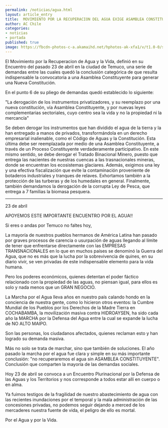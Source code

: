 ```yaml
---
permalink: /noticias/agua.html
layout: article_entry
title:  MOVIMIENTO POR LA RECUPERACION DEL AGUA EXIGE ASAMBLEA CONSTITUYENTE.
author: AC Chile
categories: 
- noticias
- portada
published: true
image: https://fbcdn-photos-c-a.akamaihd.net/hphotos-ak-xfa1/v/t1.0-0/s480x480/13012621_10154023856231397_731102359718251695_n.jpg?oh=a8e5c6b607680a4b276090c8555f5854&oe=57A46AD6&__gda__=1471356253_fa1f13f2ff8c9acaf9108732966a5238
---
```


El Movimiento por la Recuperacion de Agua y la Vida, definió en su Encuentro del pasado 23 de abril en la ciudad de Temuco, una serie de demandas entre las cuales quedó la conclusión categórica de que resulta indispensable la convocatoria a una Asamblea Constituyente para generar una Nueva Constitución.

En el punto 6 de su pliego de demandas quedó establecido lo siguiente:

"La derogación de los instrumentos privatizadores, y su reemplazo por una nueva constitución, vía Asamblea Constituyente, y por nuevas leyes complementarias sectoriales, cuyo centro sea la vida y no la propiedad ni la mercancía"

Se deben derogar los instrumentos que han dividido el agua de la tierra y la han entregado a manos de privados, transformándola en un derecho empresarial inalienable, como el Código de Aguas y la Constitución. Esta última debe ser reemplazada por medio de una Asamblea Constituyente, a través de un Proceso Constituyente verdaderamente participativo. En este mismo sentido, se debe derogar el Tratado Binacional Minero, puesto que entrega las nacientes de nuestras cuencas a las trasnacionales mineras, donde se encuentran los ecosistemas glaciares. Además, exigimos una ley y una efectiva fiscalización que evite la contaminación proveniente de botaderos industriales y tranques de relaves. Exhortamos también a la protección de las turberas y de los humedales en general. Finalmente, también demandamos la derogación de la corrupta Ley de Pesca, que entrega a 7 familias la biomasa pesquera. 


----------------------------
23 de abril

APOYEMOS ESTE IMPORTANTE ENCUENTRO POR EL AGUA!!

Si eres o andas por Temuco no faltes hoy,

La mayoría de nuestros pueblos hermanos de América Latina han pasado por graves procesos de carencia o usurpación de aguas llegando al límite de tener que enfrentarse directamente con las EMPRESAS TRANSNACIONALES en lo que en muchos países se denominó la Guerra del Agua, que no es más que la lucha por la sobrevivencia de quines, en su diario vivir, se ven privadas de este indispensable elemento para la vida humana. 

Pero los poderes económicos, quienes detentan el poder fáctico relacionado con la propiedad de las aguas, no piensan igual, para ellos es solo y nada menos que un GRAN NEGOCIO. 

La Marcha por el Agua lleva años en nuestro país calando hondo en la conciencia de nuestra gente, como lo hicieron otros eventos: la Cumbre Mundial de los Pueblos por los Derechos de la Madre Tierra en COCHABAMBA, la movilización masiva contra HIDROAYSEN, ha sido cada año la MARCHA por la Defensa del Agua entre la cual se expande la lucha de NO ALTO MAIPO.

Son las personas, los ciudadanos afectados, quienes reclaman esto y han logrado su demanda masiva. 

Más no solo se trata de marchar, sino que también de soluciones. El año pasado la marcha por el agua fue clara y simple en su más importante conclusión: "no recuperaremos el agua sin ASAMBLEA CONSTITUYENTE". Conclusión que comparten la mayoría de las demandas sociales.

Hoy 23 de abril se convoca a un Encuentro Plurinacional por la Defensa de las Aguas y los Territorios y nos corresponde a todos estar allí en cuerpo o en alma.

Ya fuimos testigos de la fragilidad de nuestro abastecimiento de agua con las recientes inundaciones por el temporal y la mala administración de las concesiones privadas, no podemos seguir dejando a merced de los mercaderes nuestra fuente de vida, el peligro de ello es mortal.

Por el Agua y por la Vida.
